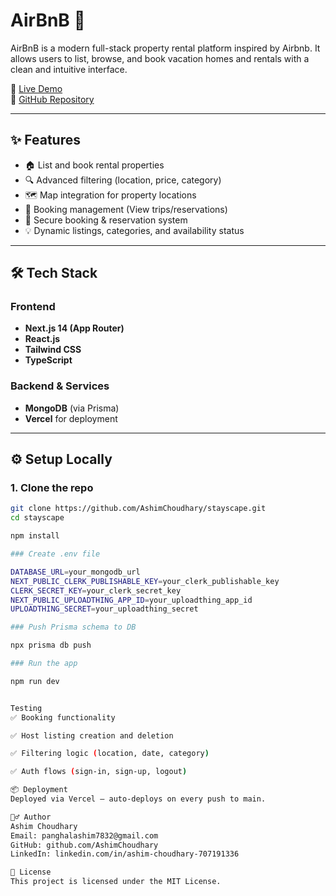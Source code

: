 # AirBnB 🏡

AirBnB is a modern full-stack property rental platform inspired by Airbnb. It allows users to list, browse, and book vacation homes and rentals with a clean and intuitive interface.

🚀 [Live Demo](https://property-rent-eight.vercel.app/)  
🔗 [GitHub Repository](https://github.com/AshimChoudhary/stayscape)

---

## ✨ Features

- 🏠 List and book rental properties
- 🔍 Advanced filtering (location, price, category)
- 🗺️ Map integration for property locations
- 🧾 Booking management (View trips/reservations)
- 🔐 Secure booking & reservation system
- 💡 Dynamic listings, categories, and availability status

---

## 🛠️ Tech Stack

### Frontend
- **Next.js 14 (App Router)**
- **React.js**
- **Tailwind CSS**
- **TypeScript**

### Backend & Services
- **MongoDB** (via Prisma)
- **Vercel** for deployment

---
## ⚙️ Setup Locally

### 1. Clone the repo
```bash
git clone https://github.com/AshimChoudhary/stayscape.git
cd stayscape

npm install

### Create .env file

DATABASE_URL=your_mongodb_url
NEXT_PUBLIC_CLERK_PUBLISHABLE_KEY=your_clerk_publishable_key
CLERK_SECRET_KEY=your_clerk_secret_key
NEXT_PUBLIC_UPLOADTHING_APP_ID=your_uploadthing_app_id
UPLOADTHING_SECRET=your_uploadthing_secret

### Push Prisma schema to DB

npx prisma db push

### Run the app

npm run dev


Testing
✅ Booking functionality

✅ Host listing creation and deletion

✅ Filtering logic (location, date, category)

✅ Auth flows (sign-in, sign-up, logout)

📦 Deployment
Deployed via Vercel — auto-deploys on every push to main.

🙋‍♂️ Author
Ashim Choudhary
Email: panghalashim7832@gmail.com
GitHub: github.com/AshimChoudhary
LinkedIn: linkedin.com/in/ashim-choudhary-707191336

📜 License
This project is licensed under the MIT License.

